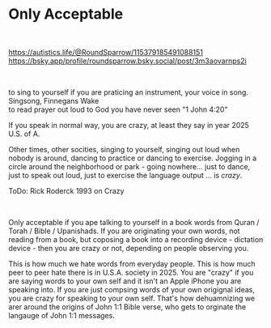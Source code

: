 # Only Acceptable

&nbsp;

https://autistics.life/@RoundSparrow/115379185491088151         
https://bsky.app/profile/roundsparrow.bsky.social/post/3m3aovarnps2i

&nbsp;

to sing to yourself if you are praticing an instrument, your voice in song.   
Singsong, Finnegans Wake    
to read prayer out loud to God you have never seen "1 John 4:20"    

If you speak in normal way, you are crazy, at least they say in year 2025 U.S. of A.

Other times, other socities, singing to yourself, singing out loud when nobody is around, dancing to practice or dancing to exercise. Jogging in a circle around the neighborhood or park - going nowhere... just to dance, just to speak out loud, just to exercise the language output ... is *crazy*.

ToDo: Rick Roderck 1993 on Crazy

&nbsp;

Only acceptable if you ape talking to yourself in a book words from Quran / Torah / Bible / Upanishads. If you are originating your own words, not reading from a book, but coposing a book into a recording device - dictation device - then you are crazy or not, depending on people observing you.

This is how much we hate words from everyday people. This is how much peer to peer hate there is in U.S.A. society in 2025. You are "crazy" if you are saying words to your own self and it isn't an Apple iPhone you are speaking into. If you are just compsing words of your own origignal ideas, you are crazy for speaking to your own self.  That's how dehuamnizing we arer around the origins of John 1:1 Bible verse, who gets to orginate the langauge of John 1:1 messages.

